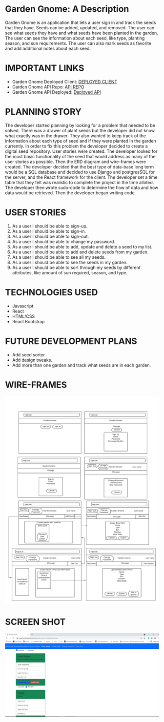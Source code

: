 # Garden Gnome: A Description
Garden Gnome is an application that lets a user sign in and track the seeds that they have.  Seeds can be added, updated, and removed.  The user can see what seeds they have and what seeds have been planted in the garden.  The user can see the information about each seed, like type, planting season, and sun requirements.  The user can also mark seeds as favorite and add additional notes about each seed.

# IMPORTANT LINKS
- Garden Gnome Deployed Client: [DEPLOYED CLIENT](https://robert-a-johnston.github.io/garden-gnome-client/)
- Garden Gnome API Repo: [API REPO](https://github.com/robert-a-johnston/garden-gnome-API) 
- Garden Gnome API Deployed: [Deployed API](https://garden-gnome-api.herokuapp.com)
# PLANNING STORY
The developer started planning by looking for a problem that needed to be solved.  There was a drawer of plant seeds but the developer did not know what exactly was in the drawer.  They also wanted to keep track of the information about each type of seed and if they were planted in the garden currently.
In order to fix this problem the developer decided to create a digital seed repository. User stories were created. The developer looked for the most basic functionality of the seed that would address as many of the user stories as possible.  Then the ERD diagram and wire-frames were created.  The developer decided that the best type of data-base long term would be a SQL database and decided to use Django and postgresSQL for the server, and the React framework for the client.  The developer set a time table that they felt was realistic to complete the project in the time alloted.  The developer then wrote sudo-code to determine the flow of data and how data would be retrieved.  Then the developer began writing code.

# USER STORIES
1.	As a user I should be able to sign-up.
2.	As a user I should be able to sign-in.
3.	As a user I should be able to sign-out.
4.	As a user I should be able to change my password.
5.	As a user I should be able to add, update and delete a seed to my list.
6.	As a user I should be able to add and delete seeds from my garden.
7.	As a user I should be able to see all my seeds.
8.	As a user I should be able to see the seeds in my garden.
9.	As a user I should be able to sort through my seeds by different attributes, like amount of sun required, season, and type.

# TECHNOLOGIES USED
- Javascript
- React
- HTML/CSS
- React Bootstrap
  
# FUTURE DEVELOPMENT PLANS
- Add seed sorter.
- Add design tweaks.
- Add more than one garden and track what seeds are in each garden.

# WIRE-FRAMES
![Wire-frames](./imgs/GardenGnomeWireFrames.jpeg)
# SCREEN SHOT
![Screen-shot](./imgs/GardenGnomeScreenshot.jpeg)
